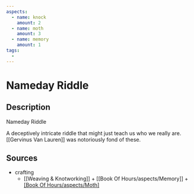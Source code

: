 ```yaml
---
aspects: 
  - name: knock
    amount: 2
  - name: moth
    amount: 3
  - name: memory
    amount: 1
tags:
  - 
---
```


# Nameday Riddle

## Description
Nameday Riddle

A deceptively intricate riddle that might just teach us who we really are. [[Gervinus Van Lauren]] was notoriously fond of these.
## Sources
- crafting
	- [[Weaving & Knotworking]] + [[Book Of Hours/aspects/Memory]] + [[Book Of Hours/aspects/Moth]](10)